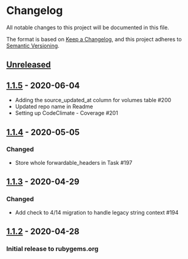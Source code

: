 # Changelog
All notable changes to this project will be documented in this file.

The format is based on [Keep a Changelog](https://keepachangelog.com/en/1.0.0/),
and this project adheres to [Semantic Versioning](https://semver.org/spec/v2.0.0.html).

## [Unreleased]

## [1.1.5] - 2020-06-04
- Adding the source_updated_at column for volumes table #200
- Updated repo name in Readme
- Setting up CodeClimate - Coverage #201

## [1.1.4] - 2020-05-05
### Changed
- Store whole forwardable_headers in Task #197

## [1.1.3] - 2020-04-29
### Changed
- Add check to 4/14 migration to handle legacy string context #194


## [1.1.2] - 2020-04-28
### Initial release to rubygems.org

[Unreleased]: https://github.com/RedHatInsights/topological_inventory-core/compare/v1.1.5...HEAD
[1.1.5]: https://github.com/RedHatInsights/topological_inventory-core/compare/v1.1.4...v1.1.5
[1.1.4]: https://github.com/RedHatInsights/topological_inventory-core/compare/v1.1.3...v1.1.4
[1.1.3]: https://github.com/RedHatInsights/topological_inventory-core/compare/v1.1.2...v1.1.3
[1.1.2]: https://github.com/RedHatInsights/topological_inventory-core/releases/v1.1.2
